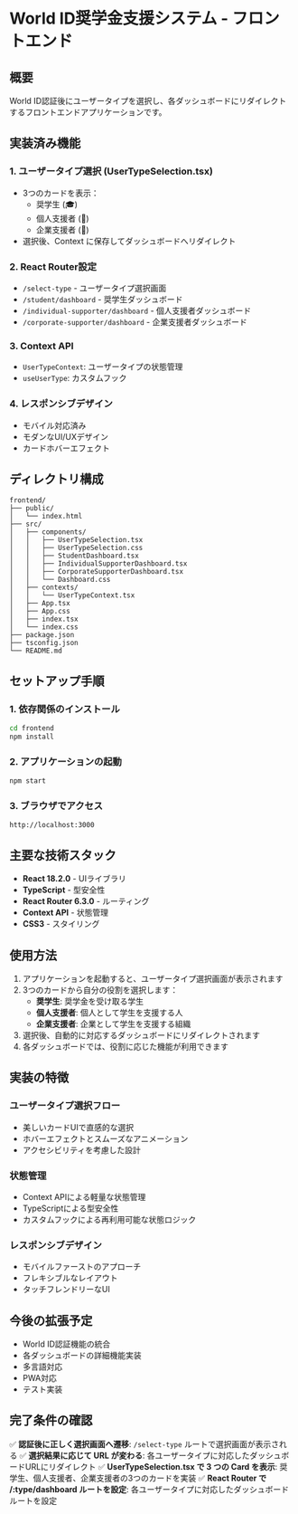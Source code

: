 # World ID奨学金支援システム - フロントエンド

## 概要

World ID認証後にユーザータイプを選択し、各ダッシュボードにリダイレクトするフロントエンドアプリケーションです。

## 実装済み機能

### 1. ユーザータイプ選択 (UserTypeSelection.tsx)
- 3つのカードを表示：
  - 奨学生 (🎓)
  - 個人支援者 (👤)
  - 企業支援者 (🏢)
- 選択後、Context に保存してダッシュボードへリダイレクト

### 2. React Router設定
- `/select-type` - ユーザータイプ選択画面
- `/student/dashboard` - 奨学生ダッシュボード
- `/individual-supporter/dashboard` - 個人支援者ダッシュボード
- `/corporate-supporter/dashboard` - 企業支援者ダッシュボード

### 3. Context API
- `UserTypeContext`: ユーザータイプの状態管理
- `useUserType`: カスタムフック

### 4. レスポンシブデザイン
- モバイル対応済み
- モダンなUI/UXデザイン
- カードホバーエフェクト

## ディレクトリ構成

```
frontend/
├── public/
│   └── index.html
├── src/
│   ├── components/
│   │   ├── UserTypeSelection.tsx
│   │   ├── UserTypeSelection.css
│   │   ├── StudentDashboard.tsx
│   │   ├── IndividualSupporterDashboard.tsx
│   │   ├── CorporateSupporterDashboard.tsx
│   │   └── Dashboard.css
│   ├── contexts/
│   │   └── UserTypeContext.tsx
│   ├── App.tsx
│   ├── App.css
│   ├── index.tsx
│   └── index.css
├── package.json
├── tsconfig.json
└── README.md
```

## セットアップ手順

### 1. 依存関係のインストール
```bash
cd frontend
npm install
```

### 2. アプリケーションの起動
```bash
npm start
```

### 3. ブラウザでアクセス
```
http://localhost:3000
```

## 主要な技術スタック

- **React 18.2.0** - UIライブラリ
- **TypeScript** - 型安全性
- **React Router 6.3.0** - ルーティング
- **Context API** - 状態管理
- **CSS3** - スタイリング

## 使用方法

1. アプリケーションを起動すると、ユーザータイプ選択画面が表示されます
2. 3つのカードから自分の役割を選択します：
   - **奨学生**: 奨学金を受け取る学生
   - **個人支援者**: 個人として学生を支援する人
   - **企業支援者**: 企業として学生を支援する組織
3. 選択後、自動的に対応するダッシュボードにリダイレクトされます
4. 各ダッシュボードでは、役割に応じた機能が利用できます

## 実装の特徴

### ユーザータイプ選択フロー
- 美しいカードUIで直感的な選択
- ホバーエフェクトとスムーズなアニメーション
- アクセシビリティを考慮した設計

### 状態管理
- Context APIによる軽量な状態管理
- TypeScriptによる型安全性
- カスタムフックによる再利用可能な状態ロジック

### レスポンシブデザイン
- モバイルファーストのアプローチ
- フレキシブルなレイアウト
- タッチフレンドリーなUI

## 今後の拡張予定

- World ID認証機能の統合
- 各ダッシュボードの詳細機能実装
- 多言語対応
- PWA対応
- テスト実装

## 完了条件の確認

✅ **認証後に正しく選択画面へ遷移**: `/select-type` ルートで選択画面が表示される
✅ **選択結果に応じて URL が変わる**: 各ユーザータイプに対応したダッシュボードURLにリダイレクト
✅ **UserTypeSelection.tsx で 3 つの Card を表示**: 奨学生、個人支援者、企業支援者の3つのカードを実装
✅ **React Router で /:type/dashboard ルートを設定**: 各ユーザータイプに対応したダッシュボードルートを設定